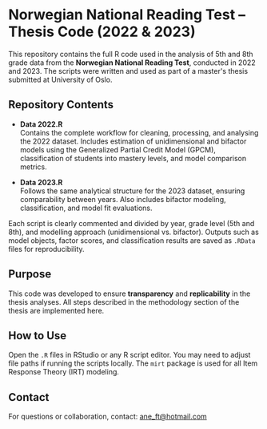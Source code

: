 # Norwegian National Reading Test – Thesis Code (2022 & 2023)

This repository contains the full R code used in the analysis of 5th and 8th grade data from the **Norwegian National Reading Test**, conducted in 2022 and 2023. The scripts were written and used as part of a master's thesis submitted at University of Oslo.

## Repository Contents

- **Data 2022.R**  
  Contains the complete workflow for cleaning, processing, and analysing the 2022 dataset. Includes estimation of unidimensional and bifactor models using the Generalized Partial Credit Model (GPCM), classification of students into mastery levels, and model comparison metrics.

- **Data 2023.R**  
  Follows the same analytical structure for the 2023 dataset, ensuring comparability between years. Also includes bifactor modeling, classification, and model fit evaluations.

Each script is clearly commented and divided by year, grade level (5th and 8th), and modelling approach (unidimensional vs. bifactor). Outputs such as model objects, factor scores, and classification results are saved as `.RData` files for reproducibility.

## Purpose

This code was developed to ensure **transparency** and **replicability** in the thesis analyses. All steps described in the methodology section of the thesis are implemented here.

## How to Use

Open the `.R` files in RStudio or any R script editor. You may need to adjust file paths if running the scripts locally. The `mirt` package is used for all Item Response Theory (IRT) modeling.

## Contact

For questions or collaboration, contact: ane_ft@hotmail.com
